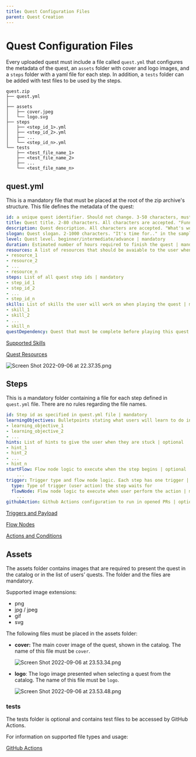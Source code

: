 ```yaml
---
title: Quest Configuration Files
parent: Quest Creation
---
```


# Quest Configuration Files

Every uploaded quest must include a file called `quest.yml` that configures the metadata of the quest, an `assets` folder with cover and logo images, and a `steps` folder with a yaml file for each step. In addition, a `tests` folder can be added with test files to be used by the steps.

```
quest.zip
├── quest.yml
│
├── assets
│   ├── cover.jpeg
│   └── logo.svg
├── steps
│   ├── <step_id_1>.yml
│   ├── <step_id_2>.yml
│   ├── ...
│   └── <step_id_n>.yml
└── tests
    ├── <test_file_name_1>
    ├── <test_file_name_2>
    ├── ...
    └── <test_file_name_n>
```

## quest.yml

This is a mandatory file that must be placed at the root of the zip archive's structure. This file defines the metadata of the quest:

```yaml
id: a unique quest identifier. Should not change. 3-50 characters, must begin with a letter. Accepted characters are A-Z, a-z, 0-9, and "_" | mandatory
title: Quest title. 2-80 characters. All characters are accepted. "Funnel Drop" in the sample below | mandatory
description: Quest description. All characters are accepted. "What's worse.." in the sample below | mandatory
slogan: Quest slogan. 2-1000 characters. "It's time for.." in the sample below | mandatory
level: Quest level. beginner/intermediate/advance | mandatory
duration: Estimated number of hours required to finish the quest | mandatory
resources: A list of resources that should be avaiable to the user when quest begins | optional 
- resource_1
- resource_2
- ...
- resource_n
steps: List of all quest step ids | mandatory
- step_id_1
- step_id_2
- ...
- step_id_n
skills: List of skills the user will work on when playing the quest | mandatory
- skill_1
- skill_2
- ...
- skill_n
questDependency: Quest that must be complete before playing this quest | optional
```

[Supported Skills](Quest%20Configuration%20Files/Supported%20Skills.md)

[Quest Resources](Quest%20Resources.md)

![Screen Shot 2022-09-06 at 22.37.35.png](Quest%20Configuration%20Files/Screen_Shot_2022-09-06_at_22.37.35.png)

## Steps

This is a mandatory folder containing a file for each step defined in `quest.yml` file. There are no rules regarding the file names.

```yaml
id: Step id as specified in quest.yml file | mandatory
learningObjectives: Bulletpoints stating what users will learn to do in the quest | mandatory
- learning_objective_1
- learning_objective_2
- ...
hints: List of hints to give the user when they are stuck | optional
- hint_1
- hint_2
- ...
- hint_n
startFlow: Flow node logic to execute when the step begins | optional
	...
trigger: Trigger type and flow node logic. Each step has one trigger | mandatory
  type: Type of trigger (user action) the step waits for
  flowNode: Flow node logic to execute when user perform the action | mandatory
    ...
githubAction: Github Actions configuration to run in opened PRs | optional
```

[Triggers and Payload](Triggers%20and%20Payload.md)

[Flow Nodes](Flow%20Nodes.md)

[Actions and Conditions](Actions%20and%20Conditions%20APIs.md)

## Assets

The assets folder contains images that are required to present the quest in the catalog or in the list of users’ quests. The folder and the files are mandatory. 

Supported image extensions:

- png
- jpg / jpeg
- gif
- svg

The following files must be placed in the assets folder:

- **cover:**  The main cover image of the quest, shown in the catalog. The name of this file must be `cover`.
    
    ![Screen Shot 2022-09-06 at 23.53.34.png](Quest%20Configuration%20Files/Screen_Shot_2022-09-06_at_23.53.34.png)
    
- **logo**: The logo image presented when selecting a quest from the catalog. The name of this file must be `logo`.
    
    ![Screen Shot 2022-09-06 at 23.53.48.png](Quest%20Configuration%20Files/Screen_Shot_2022-09-06_at_23.53.48.png)
    

### tests

The tests folder is optional and contains test files to be accessed by GitHub Actions.

For information on supported file types and usage:

[GitHub Actions](GitHub%20Actions.md)
